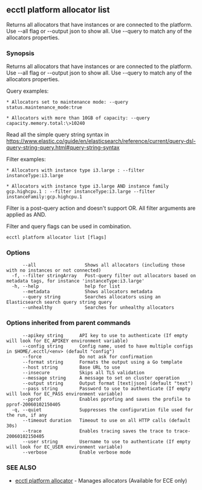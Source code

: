## ecctl platform allocator list

Returns all allocators that have instances or are connected to the platform. Use --all flag or --output json to show all. Use --query to match any of the allocators properties.

### Synopsis

Returns all allocators that have instances or are connected to the platform. Use --all flag or --output json to show all. Use --query to match any of the allocators properties.

Query examples:

	* Allocators set to maintenance mode: --query status.maintenance_mode:true

	* Allocators with more than 10GB of capacity: --query capacity.memory.total:\>10240

  Read all the simple query string syntax in https://www.elastic.co/guide/en/elasticsearch/reference/current/query-dsl-query-string-query.html#query-string-syntax
	

Filter examples:

	* Allocators with instance type i3.large : --filter instanceType:i3.large

	* Allocators with instance type i3.large AND instance family gcp.highcpu.1 : --filter instanceType:i3.large --filter instanceFamily:gcp.highcpu.1

Filter is a post-query action and doesn't support OR. All filter arguments are applied as AND.
  
Filter and query flags can be used in combination.
	

```
ecctl platform allocator list [flags]
```

### Options

```
      --all                  Shows all allocators (including those with no instances or not connected)
  -f, --filter stringArray   Post-query filter out allocators based on metadata tags, for instance 'instanceType:i3.large'
  -h, --help                 help for list
      --metadata             Shows allocators metadata
      --query string         Searches allocators using an Elasticsearch search query string query
      --unhealthy            Searches for unhealthy allocators
```

### Options inherited from parent commands

```
      --apikey string      API key to use to authenticate (If empty will look for EC_APIKEY environment variable)
      --config string      Config name, used to have multiple configs in $HOME/.ecctl/<env> (default "config")
      --force              Do not ask for confirmation
      --format string      Formats the output using a Go template
      --host string        Base URL to use
      --insecure           Skips all TLS validation
      --message string     A message to set on cluster operation
      --output string      Output format [text|json] (default "text")
      --pass string        Password to use to authenticate (If empty will look for EC_PASS environment variable)
      --pprof              Enables pprofing and saves the profile to pprof-20060102150405
  -q, --quiet              Suppresses the configuration file used for the run, if any
      --timeout duration   Timeout to use on all HTTP calls (default 30s)
      --trace              Enables tracing saves the trace to trace-20060102150405
      --user string        Username to use to authenticate (If empty will look for EC_USER environment variable)
      --verbose            Enable verbose mode
```

### SEE ALSO

* [ecctl platform allocator](ecctl_platform_allocator.md)	 - Manages allocators (Available for ECE only)

